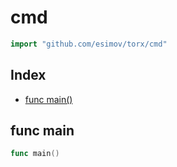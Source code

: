 <!-- Code generated by gomarkdoc. DO NOT EDIT -->

# cmd

```go
import "github.com/esimov/torx/cmd"
```

## Index

- [func main()](<#func-main>)


## func main

```go
func main()
```



